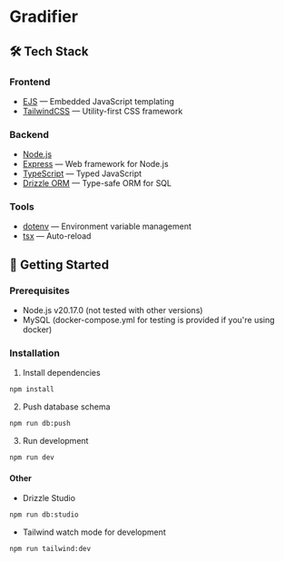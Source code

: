 # Gradifier

## 🛠️ Tech Stack

### Frontend
- [EJS](https://ejs.co/) — Embedded JavaScript templating
- [TailwindCSS](https://tailwindcss.com/) — Utility-first CSS framework

### Backend
- [Node.js](https://nodejs.org/)
- [Express](https://expressjs.com/) — Web framework for Node.js
- [TypeScript](https://www.typescriptlang.org/) — Typed JavaScript
- [Drizzle ORM](https://orm.drizzle.team/) — Type-safe ORM for SQL

### Tools
- [dotenv](https://github.com/motdotla/dotenv) — Environment variable management
- [tsx](https://tsx.is) — Auto-reload

## 🚀 Getting Started

### Prerequisites

- Node.js v20.17.0 (not tested with other versions)
- MySQL (docker-compose.yml for testing is provided if you're using docker)

### Installation

1. Install dependencies
```bash
npm install
```

2. Push database schema
```bash
npm run db:push
```

3. Run development
```bash
npm run dev
```

#### Other

- Drizzle Studio
```bash
npm run db:studio
```

- Tailwind watch mode for development
```bash
npm run tailwind:dev
```
